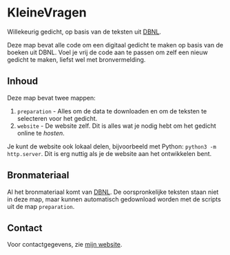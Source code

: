 # KleineVragen

Willekeurig gedicht, op basis van de teksten uit [DBNL](https://www.dbnl.org).

Deze map bevat alle code om een digitaal gedicht te maken op basis van de boeken uit DBNL. Voel je vrij de code aan te passen om zelf een nieuw gedicht te maken, liefst wel met bronvermelding.

## Inhoud

Deze map bevat twee mappen:

1. `preparation` - Alles om de data te downloaden en om de teksten te selecteren voor het gedicht.
2. `website` - De website zelf. Dit is alles wat je nodig hebt om het gedicht online te *hosten*. 

Je kunt de website ook lokaal delen, bijvoorbeeld met Python: `python3 -m http.server`. Dit is erg nuttig als je de website aan het ontwikkelen bent.

## Bronmateriaal

Al het bronmateriaal komt van [DBNL](https://www.dbnl.org). De oorspronkelijke teksten staan niet in deze map, maar kunnen automatisch gedownload worden met de scripts uit de map `preparation`.

## Contact

Voor contactgegevens, zie [mijn website](http://www.emielvanmiltenburg.nl).